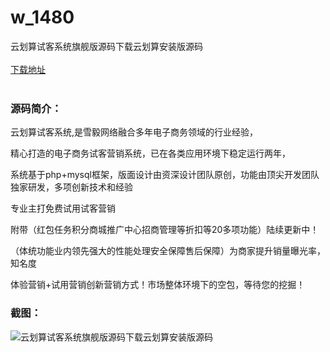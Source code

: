 # w_1480
云划算试客系统旗舰版源码下载云划算安装版源码
<br/></br>
[下载地址](https://www.uuid2.com/1480.html "下载地址")
<br/></br>
<h3>源码简介：</h3>
<p>云划算试客系统,是雪毅网络融合多年电子商务领域的行业经验，<p>
<p>精心打造的电子商务试客营销系统，已在各类应用环境下稳定运行两年，<p>
<p>系统基于php+mysql框架，版面设计由资深设计团队原创，功能由顶尖开发团队独家研发，多项创新技术和经验<p>
<p>专业主打免费试用试客营销<p>
<p>附带（红包任务积分商城推广中心招商管理等折扣等20多项功能）陆续更新中！<p>
<p>（体统功能业内领先强大的性能处理安全保障售后保障）为商家提升销量曝光率，知名度<p>
<p>体验营销+试用营销创新营销方式！市场整体环境下的空包，等待您的挖掘！<p>
<h3>截图：</h3>
<img src="https://www.uuid2.com/wp-content/uploads/img/202109/3fdc5c2173.jpg" alt="云划算试客系统旗舰版源码下载云划算安装版源码">
